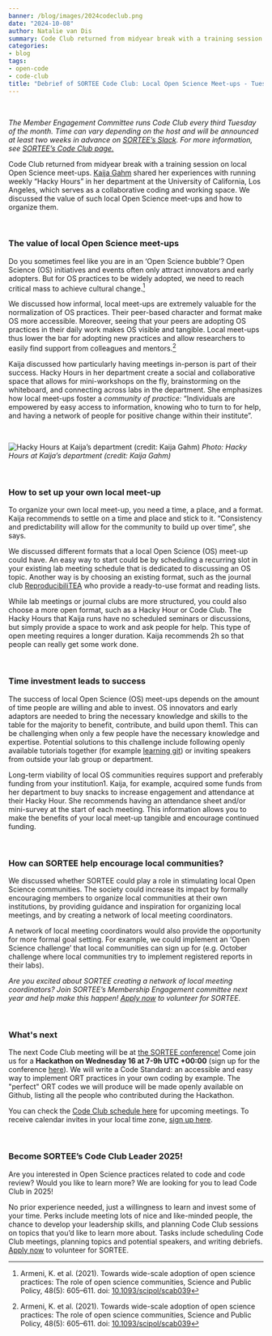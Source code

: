 ```yaml
---
banner: /blog/images/2024codeclub.png
date: "2024-10-08"
author: Natalie van Dis
summary: Code Club returned from midyear break with a training session on local Open Science meet-ups. Kaija Gahm shared her experiences with running weekly “Hacky Hours” in her department at the University of California, Los Angeles, which serves as a collaborative coding and working space. We discussed the value of such local Open Science meet-ups and how to organize them.
categories:
- blog
tags: 
- open-code
- code-club
title: "Debrief of SORTEE Code Club: Local Open Science Meet-ups - Tuesday September 17" 
---
```

&nbsp;

*The Member Engagement Committee runs Code Club every third Tuesday of the month. Time can vary depending on the host and will be announced at least two weeks in advance on [SORTEE’s Slack](https://sortee.org/join). For more information, see [SORTEE’s Code Club page.](https://www.sortee.org/code_club/)*   

Code Club returned from midyear break with a training session on local Open Science meet-ups. [Kaija Gahm](http://kaijagahm.netlify.app/) shared her experiences with running weekly “Hacky Hours” in her department at the University of California, Los Angeles, which serves as a collaborative coding and working space. We discussed the value of such local Open Science meet-ups and how to organize them.  

&nbsp;

### The value of local Open Science meet-ups
Do you sometimes feel like you are in an ‘Open Science bubble’? Open Science (OS) initiatives and events often only attract innovators and early adopters. But for OS practices to be widely adopted, we need to reach critical mass to achieve cultural change.[^1]  

We discussed how informal, local meet-ups are extremely valuable for the normalization of OS practices. Their peer-based character and format make OS more accessible. Moreover,  seeing that your peers are adopting OS practices in their daily work makes OS visible and tangible. Local meet-ups thus lower the bar for adopting new practices and allow researchers to easily find support from colleagues and mentors.[^1]  

Kaija discussed how particularly having meetings in-person is part of their success. Hacky Hours in her department create a social and collaborative space that allows for mini-workshops on the fly, brainstorming on the whiteboard, and connecting across labs in the department. She emphasizes how local meet-ups foster a *community of practice:* “Individuals are empowered by easy access to information, knowing who to turn to for help, and having a network of people for positive change within their institute”.   

&nbsp;

![Hacky Hours at Kaija’s department (credit: Kaija Gahm)](/blog/images/2024codeclub.png)
*Photo: Hacky Hours at Kaija’s department (credit: Kaija Gahm)*

&nbsp;

### How to set up your own local meet-up
To organize your own local meet-up, you need a time, a place, and a format. Kaija recommends to settle on a time and place and stick to it. “Consistency and predictability will allow for the community to build up over time”, she says. 

We discussed different formats that a local Open Science (OS) meet-up could have. An easy way to start could be by scheduling a recurring slot in your existing lab meeting schedule that is dedicated to discussing an OS topic. Another way is by choosing an existing format, such as the journal club [ReproducibiliTEA](https://reproducibilitea.org/getting-started/) who provide a ready-to-use format and reading lists.  

While lab meetings or journal clubs are more structured, you could also choose a more open format, such as a Hacky Hour or Code Club. The Hacky Hours that Kaija runs have no scheduled seminars or discussions, but simply provide a space to work and ask people for help. This type of open meeting requires a longer duration. Kaija recommends 2h so that people can really get some work done. 

&nbsp;

### Time investment leads to success 
The success of local Open Science (OS) meet-ups depends on the amount of time people are willing and able to invest. OS innovators and early adaptors are needed to bring the necessary knowledge and skills to the table for the majority to benefit, contribute, and build upon them1. This can be challenging when only a few people have the necessary knowledge and expertise. Potential solutions to this challenge include following openly available tutorials together (for example [learning git](https://happygitwithr.com/)) or inviting speakers from outside your lab group or department. 

Long-term viability of local OS communities requires support and preferably funding from your institution1. Kaija, for example, acquired some funds from her department to buy snacks to increase engagement and attendance at their Hacky Hour. She recommends having an attendance sheet and/or mini-survey at the start of each meeting. This information allows you to make the benefits of your local meet-up tangible and encourage continued funding.  

&nbsp;

### How can SORTEE help encourage local communities?
We discussed whether SORTEE could play a role in stimulating local Open Science communities. The society could increase its impact by formally encouraging members to organize local communities at their own institutions, by providing guidance and inspiration for organizing local meetings, and by creating a network of local meeting coordinators.    

A network of local meeting coordinators would also provide the opportunity for more formal goal setting. For example, we could implement an ‘Open Science challenge’ that local communities can sign up for (e.g. October challenge where local communities try to implement registered reports in their labs).    

*Are you excited about SORTEE creating a network of local meeting coordinators? Join SORTEE’s Membership Engagement committee next year and help make this happen! [Apply now](https://tinyurl.com/volunteerSORTEE2025) to volunteer for SORTEE.*

&nbsp;

### What's next
The next Code Club meeting will be at [the SORTEE conference!](https://www.sortee.org/upcoming/) Come join us for a **Hackathon on Wednesday 16 at 7-9h UTC +00:00** (sign up for the conference [here](https://events.humanitix.com/sortee-conference-2024)). We will write a Code Standard: an accessible and easy way to implement ORT practices in your own coding by example. The "perfect" ORT codes we will produce will be made openly available on Github, listing all the people who contributed during the Hackathon.

You can check the [Code Club schedule here](https://docs.google.com/spreadsheets/d/1rOOOE7ghPduwtFftG0DJJf0DXVigAdcmQ0xdEwbKQXo/edit?usp=sharing) for upcoming meetings. To receive calendar invites in your local time zone, [sign up here](https://forms.gle/yKrEm6xAKZtom5kt7).    

&nbsp;

### Become SORTEE’s Code Club Leader 2025!
Are you interested in Open Science practices related to code and code review? Would you like to learn more? We are looking for you to lead Code Club in 2025!   

No prior experience needed, just a willingness to learn and invest some of your time. Perks include meeting lots of nice and like-minded people, the chance to develop your leadership skills, and planning Code Club sessions on topics that you’d like to learn more about. Tasks include scheduling Code Club meetings, planning topics and potential speakers, and writing debriefs. [Apply now](https://tinyurl.com/volunteerSORTEE2025) to volunteer for SORTEE.    

[^1]: Armeni, K. et al. (2021). Towards wide-scale adoption of open science practices: The role of open science communities, Science and Public Policy, 48(5): 605–611. doi: [10.1093/scipol/scab039](https://doi.org/10.1093/scipol/scab039)
